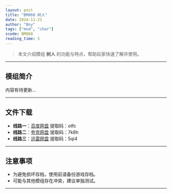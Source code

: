 ```yaml
---
layout: post
title: "BM068 树人"
date: 2024-11-21
author: "Bny"
tags: ["mod", "char"]
scode: BM068
reading_time: 5
---
```


> 本文介绍模组 **树人** 的功能与特点，帮助玩家快速了解并使用。

---

## 模组简介

内容有待更新...

---


## 文件下载
- **线路一**：[百度网盘](https://pan.baidu.com/s/1O5M9s2dl58jM52agerfUeg?pwd=otfc)  提取码：otfc  
- **线路二**：[夸克网盘](https://pan.quark.cn/s/8d669cec3c36?pwd=7k8h)  提取码：7k8h  
- **线路三**：[迅雷网盘](https://pan.xunlei.com/s/VOCCbbdCIL7qD5IUvE-GKmsaA1?pwd=5qi4)  提取码：5qi4  

---

## 注意事项
- 为避免损坏存档，使用前请备份游戏存档。
- 可能与其他模组存在冲突，建议单独测试。

---

